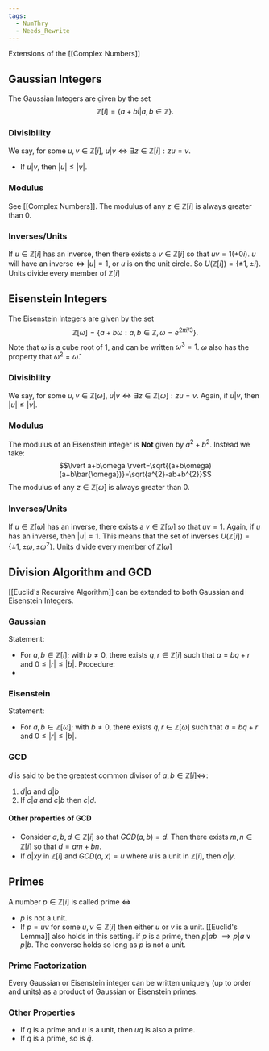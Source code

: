 ```yaml
---
tags:
  - NumThry
  - Needs_Rewrite
---
```

Extensions of the [[Complex Numbers]]
## Gaussian Integers
The Gaussian Integers are given by the set 
$$\mathbb{Z}[i] = \{a+bi|a,b\in \mathbb{Z}\}.$$
### Divisibility
We say, for some $u,v\in\mathbb{Z}[i]$, $u|v\iff \exists z\in\mathbb{Z}[i]: zu=v$.
- If $u|v$, then $\lvert u \rvert\leq \lvert v \rvert$.
### Modulus
See [[Complex Numbers]].
The modulus of any $z\in\mathbb{Z}[i]$ is always greater than 0.
### Inverses/Units
If $u\in\mathbb{Z}[i]$ has an inverse, then there exists a $v\in\mathbb{Z}[i]$ so that $uv=1 (+0i)$.
$u$ will have an inverse $\iff$ $\lvert u \rvert=1$, or $u$ is on the unit circle. So $U(\mathbb{Z}[i])= \{ \pm 1,\pm i \}$.
Units divide every member of $\mathbb{Z}[i]$
## Eisenstein Integers
The Eisenstein Integers are given by the set 
$$\mathbb{Z}[\omega]= \{ a+b\omega: a,b\in\mathbb{Z} , \omega=e^{2\pi i/3}\}.$$
Note that $\omega$ is a cube root of $1$, and can be written $\omega^{3}=1$. $\omega$ also has the property that $\omega^{2}=\bar{\omega}$.
### Divisibility
We say, for some $u,v\in\mathbb{Z}[\omega]$, $u|v\iff \exists z\in\mathbb{Z}[\omega]: zu=v$.
Again, if $u|v$, then $\lvert u \rvert\leq \lvert v \rvert$.
### Modulus
The modulus of an Eisenstein integer is **Not** given by $a^{2}+b^{2}$. Instead we take:
$$\lvert a+b\omega \rvert=\sqrt{(a+b\omega)(a+b\bar{\omega})}=\sqrt{a^{2}-ab+b^{2}}$$
The modulus of any $z\in\mathbb{Z}[\omega]$ is always greater than 0.
### Inverses/Units
If $u\in\mathbb{Z}[\omega]$ has an inverse, there exists a $v\in\mathbb{Z}[\omega]$ so that $uv=1$.
Again, if $u$ has an inverse, then $\lvert u \rvert=1$. This means that the set of inverses $U(\mathbb{Z}[i])=\{ \pm 1,\pm \omega,  \pm \omega^{2}\}$.
Units divide every member of $\mathbb{Z}[\omega]$
## Division Algorithm and GCD
[[Euclid's Recursive Algorithm]] can be extended to both Gaussian and Eisenstein Integers.
### Gaussian
Statement:
- For $a,b \in\mathbb{Z}[i]$; with $b\neq 0$, there exists $q,r\in\mathbb{Z}[i]$ such that $a=bq+r$ and $0\leq |r|\leq|b|$.
Procedure:
- 
### Eisenstein
Statement:
- For $a,b \in\mathbb{Z}[\omega]$; with $b\neq 0$, there exists $q,r\in\mathbb{Z}[\omega]$ such that $a=bq+r$ and $0\leq |r|\leq|b|$.
### GCD
$d$ is said to be the greatest common divisor of $a,b\in\mathbb{Z}[i]\iff$:
1. $d|a$ and $d|b$
2. If $c|a$ and $c|b$ then $c|d$.
#### Other properties of GCD
- Consider $a,b,d\in\mathbb{Z}[i]$ so that $GCD(a,b)=d$. Then there exists $m,n\in\mathbb{Z}[i]$ so that $d=am+bn$.
- If $a|xy$ in $\mathbb{Z}[i]$ and $GCD(a,x)=u$ where $u$ is a unit in $\mathbb{Z}[i]$, then $a|y$.
## Primes
A number $p\in\mathbb{Z}[i]$ is called prime $\iff$
- $p$ is not a unit.
- If $p=uv$ for some $u,v\in\mathbb{Z}[i]$ then either $u$ or $v$ is a unit.
[[Euclid's Lemma]] also holds in this setting.
if $p$ is a prime, then $p|ab$ $\implies p|a \lor p|b$. The converse holds so long as $p$ is not a unit.
### Prime Factorization
Every Gaussian or Eisenstein integer can be written uniquely (up to order and units) as a product of Gaussian or Eisenstein primes.
### Other Properties
- If $q$ is a prime and $u$ is a unit, then $uq$ is also a prime.
- If $q$ is a prime, so is $\bar{q}$.